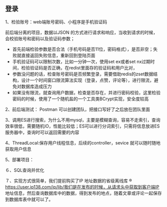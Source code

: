 ## 登录

1、检验账号：web端账号密码、小程序是手机验证码

前后端分离的项目，数据以JSON 的方式进行请求和响应，当收到请求的时候，会校验账号和密码以及验证码参数；

* 首先前端检验参数是否合法（手机号码是否11位，密码格式），是否非空；失败就直接返回失败信息，重新回到登陆页面
* 手机验证码可以限制次数，比如一分钟一次，使用set ex或者set nx过期时间，检验验证码是否正确，在redist里面存的验证码和用户比对，
* 参数没问题的话，检查账号密码是否频繁登录，需要借助redis的zset数据结构，设计一个时间窗口限流算法实现（登录，点赞，评论等），进行限流，避免对数据库造成压力
* 如果没有限流，就查询用户数据，检查是否存在，并进行密码校验，这里检验密码的时候，使用了一个随机盐的一个工具类BCrypt实现，安全度较高

2、前后端测试： Postman  可以创建团队，把接口写好了之后放在团队里面

3、调用ES进行搜索，为什么不用mysql，主要是模糊查询，容易不走索引，查询效率很低，需要随机IO，性能比较低；ES可以进行分词索引，只需将信息放进ES服务器中，查询时可以返回需要的内容

4、ThreadLocal:保存用户线程信息，后续的controller，sevice 就可以随时随地获取用户信息

5、部署项目：

６、SQL查询并优化

７、实现方式很简单，我们提前购买了IP 地址数据的省级离线库 ® https://user.ip138.com/ip/lib/我们是在发布的时候，从请求头中获取到客户端IP 地址信息，然后查询数据库中的数据，得到发布的地点，随着文章或评论一起保存到数据库表中就可以了。


